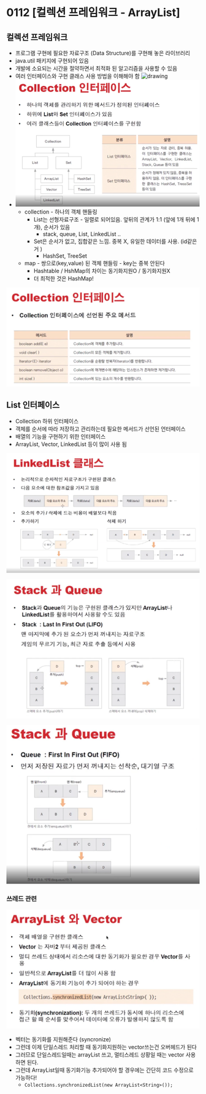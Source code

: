 # 0112 [컬렉션 프레임워크 - ArrayList]

## 컬렉션 프레임워크

- 프로그램 구현에 필요한 자료구조 (Data Structure)를 구현해 놓은 라이브러리
- java.util 패키지에 구현되어 있음
- 개발에 소요되는 시간을 절약하면서 최적화 된 알고리즘을 사용할 수 있음
- 여러 인터페이스와 구현 클래스 사용 방법을 이해해야 함
  <img src="img_8.png" alt="drawing" style="width:600px;"/>
- ![img_10.png](images/img_10.png)
    - collection - 하나의 객체 핸들링
        - List는 선형자료구조 - 일렬로 되어있음. 앞뒤의 관계가 1:1 (앞에 1개 뒤에 1개), 순서가 있음
            - stack, queue, List, LinkedList ..
        - Set은 순서가 없고, 집합같은 느낌. 중복 X, 유일한 데이터를 사용. (id같은거 )
            - HashSet, TreeSet
    - map - 쌍으로(key,value) 된 객체 핸들링 - key는 중복 안된다
        - Hashtable / HshMap의 차이는 동기화지원O / 동기화지원X
        - 더 최적한 것은 HashMap!

<img alt="img_11.png" src="images/img_11.png" width="800"/>

## List 인터페이스

- Collection 하위 인터페이스
- 객체를 순서에 따라 저장하고 관리하는데 필요한 메서드가 선언된 언터페이스
- 배열의 기능을 구현하기 위한 인터페이스
- ArrayList, Vector, LinkedList 등이 많이 사용 됨

![img_12.png](images/img_12.png)

![img_13.png](images/img_13.png)

![img_14.png](images/img_14.png)

### 쓰레드 관련

![img_15.png](images/img_15.png)

- 벡터는 동기화를 지원해준다 (syncronize)
- 그런데 이제 단일스레드 처리할 때 동기화지원하는 vector쓰는건 오버헤드가 된다
- 그러므로 단일스레드일때는 arrayList 쓰고, 멀티스레드 상황일 때는 vector 사용하면 된다.
- 그런데 ArrayList일때 동기화기능 추가되어야 할 경우에는 간단히 코드 수정으로 가능하다!
    - `Collections.synchronizedList(new ArrayList<String>());`